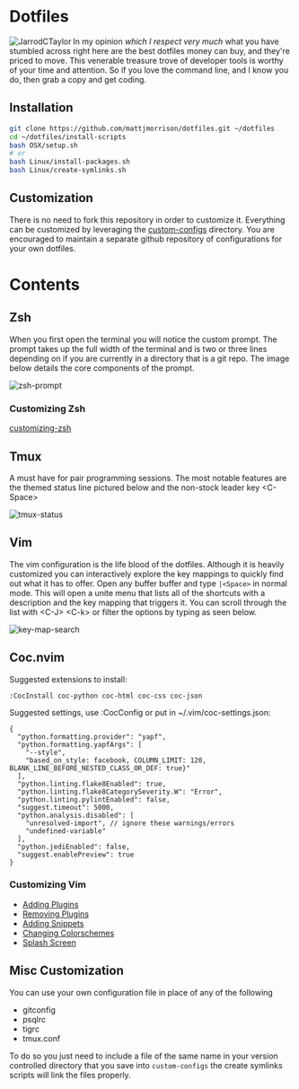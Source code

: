 # Dotfiles

<img src="https://cloud.githubusercontent.com/assets/4416952/4179463/baa22c1a-36c7-11e4-8d8b-b0d1cee0caa6.png"
 alt="JarrodCTaylor" title="JarrodCTaylor" align="left" />

In my opinion *which I respect very much* what you have stumbled across right
here are the best dotfiles money can buy, and they're priced to move. This venerable
treasure trove of developer tools is worthy of your time and attention. So if you
love the command line, and I know you do, then grab a copy and get coding.

## Installation

``` bash
git clone https://github.com/mattjmorrison/dotfiles.git ~/dotfiles
cd ~/dotfiles/install-scripts
bash OSX/setup.sh
# or
bash Linux/install-packages.sh
bash Linux/create-symlinks.sh
```

## Customization

There is no need to fork this repository in order to customize it. Everything
can be customized by leveraging the [custom-configs](https://github.com/mattjmorrison/dotfiles/wiki/custom-config) directory.
You are encouraged to maintain a separate github repository of configurations for your own dotfiles.

# Contents


## Zsh

When you first open the terminal you will notice the custom prompt. The prompt
takes up the full width of the terminal and is two or three lines depending on
if you are currently in a directory that is a git repo. The image below details
the core components of the prompt.

![zsh-prompt](https://cloud.githubusercontent.com/assets/4416952/4179773/ecec6e52-36d5-11e4-9317-bd6af3313e73.png)

### Customizing Zsh

[customizing-zsh](https://github.com/mattjmorrison/dotfiles/wiki/zsh)

## Tmux

A must have for pair programming sessions. The most notable features are the
themed status line pictured below and the non-stock leader key \<C-Space>

![tmux-status](https://cloud.githubusercontent.com/assets/4416952/4179937/429dc236-36dd-11e4-87ad-1aca9966db8d.png)

## Vim

The vim configuration is the life blood of the dotfiles. Although it is heavily
customized you can interactively explore the key mappings to quickly find out
what it has to offer.  Open any buffer buffer and type `|<Space>` in normal
mode. This will open a unite menu that lists all of the shortcuts with a
description and the key mapping that triggers it. You can scroll through the
list with \<C-J> \<C-k> or filter the options by typing as seen below.

![key-map-search](https://cloud.githubusercontent.com/assets/4416952/13449402/cc8002b2-dff0-11e5-911b-e616d851f525.gif)

## Coc.nvim

Suggested extensions to install:
```
:CocInstall coc-python coc-html coc-css coc-json
```

Suggested settings, use :CocConfig or put in ~/.vim/coc-settings.json:
```
{
  "python.formatting.provider": "yapf",
  "python.formatting.yapfArgs": [
    "--style",
    "based_on_style: facebook, COLUMN_LIMIT: 120, BLANK_LINE_BEFORE_NESTED_CLASS_OR_DEF: true}"
  ],
  "python.linting.flake8Enabled": true,
  "python.linting.flake8CategorySeverity.W": "Error",
  "python.linting.pylintEnabled": false,
  "suggest.timeout": 5000,
  "python.analysis.disabled": [
    "unresolved-import", // ignore these warnings/errors
    "undefined-variable"
  ],
  "python.jediEnabled": false,
  "suggest.enablePreview": true
}
```

### Customizing Vim

- [Adding Plugins](https://github.com/mattjmorrison/dotfiles/wiki/Adding-Vim-Plugins)
- [Removing Plugins](https://github.com/mattjmorrison/dotfiles/wiki/Removing-Vim-Plugins)
- [Adding Snippets](https://github.com/mattjmorrison/dotfiles/wiki/Adding-Vim-Snippets)
- [Changing Colorschemes](https://github.com/mattjmorrison/dotfiles/wiki/Changing-Vim-Colorschemes)
- [Splash Screen](https://github.com/mattjmorrison/dotfiles/wiki/Changing-Vim-Splashscreen)

## Misc Customization

You can use your own configuration file in place of any of the following
 * gitconfig
 * psqlrc
 * tigrc
 * tmux.conf

To do so you just need to include a file of the same name in your version
controlled directory that you save into `custom-configs` the create symlinks
scripts will link the files properly.
